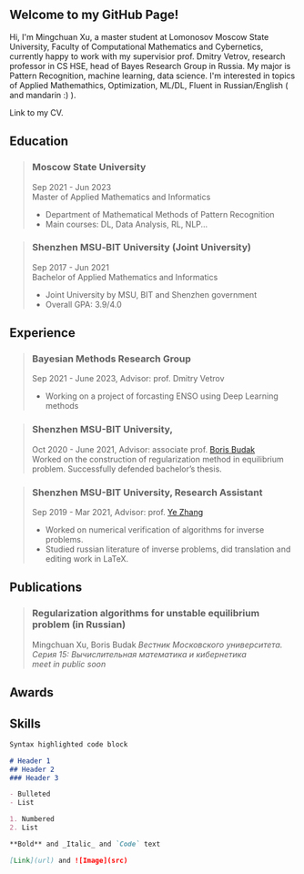 ## Welcome to my GitHub Page!  

Hi, I'm Mingchuan Xu, a master student at Lomonosov Moscow State University, Faculty of Computational Mathematics and Cybernetics, currently happy to work with my supervisior prof. Dmitry Vetrov, research professor in CS HSE, head of Bayes Research Group in Russia. My major is Pattern Recognition, machine learning, data science. I'm interested in topics of Applied Mathemathics, Optimization, ML/DL, Fluent in Russian/English ( and mandarin :) ).  

Link to my CV.

## Education
> ### Moscow State University  
> Sep 2021 - Jun 2023  
> Master of Applied Mathematics and Informatics  
> - Department of Mathematical Methods of Pattern Recognition  
> - Main courses: DL, Data Analysis, RL, NLP...

> ### Shenzhen MSU‐BIT University (Joint University)
> Sep 2017 - Jun 2021  
> Bachelor of Applied Mathematics and Informatics  
> - Joint University by MSU, BIT and Shenzhen government  
> - Overall GPA: 3.9/4.0  

## Experience  

> ### Bayesian Methods Research Group  
> Sep 2021 - June 2023, Advisor: prof. Dmitry Vetrov  
> - Working on a project of forcasting ENSO using Deep Learning methods

> ### Shenzhen MSU-BIT University, 
> Oct 2020 - June 2021, Advisor: associate prof. [Boris Budak](https://www.smbu.edu.cn/info/1342/4408.htm)  
> Worked on the construction of regularization method in equilibrium problem.
> Successfully defended bachelor’s thesis.


> ### Shenzhen MSU-BIT University, Research Assistant
> Sep 2019 - Mar 2021, Advisor: prof. [Ye Zhang](https://www.smbu.edu.cn/info/1084/2949.htm)
> - Worked on numerical verification of algorithms for inverse problems.  
> - Studied russian literature of inverse problems, did translation and editing work in LaTeX.  


## Publications

> ### Regularization algorithms for unstable equilibrium problem (in Russian)
> Mingchuan Xu, Boris Budak
> _Вестник Московского университета. Серия 15: Вычислительная математика и кибернетика_  
> _meet in public soon_

## Awards

## Skills

```markdown
Syntax highlighted code block

# Header 1
## Header 2
### Header 3

- Bulleted
- List

1. Numbered
2. List

**Bold** and _Italic_ and `Code` text

[Link](url) and ![Image](src)
```
